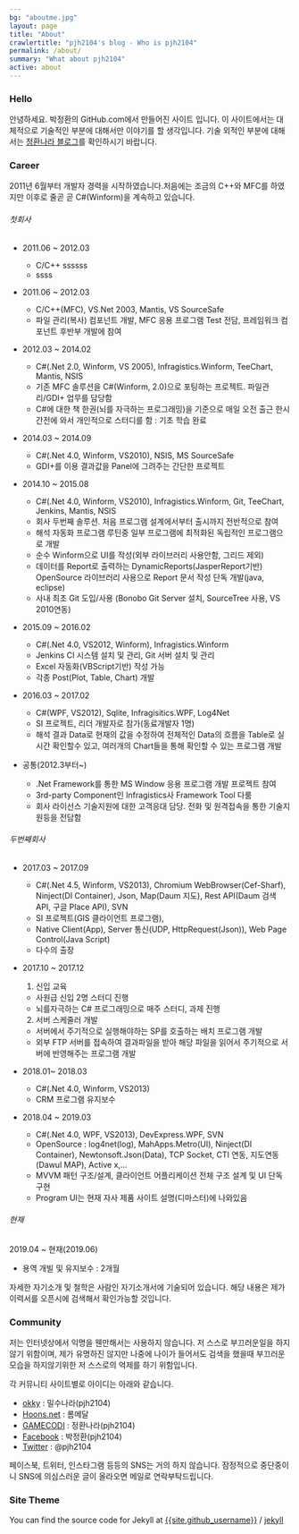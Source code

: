 ```yaml
---
bg: "aboutme.jpg"
layout: page
title: "About"
crawlertitle: "pjh2104's blog - Who is pjh2104"
permalink: /about/
summary: "What about pjh2104"
active: about
---
```


### Hello
안녕하세요. 박정환의 GitHub.com에서 만들어진 사이트 입니다. 이 사이트에서는 대체적으로 기술적인 부분에 대해서만 이야기를 할 생각입니다. 기술 외적인 부분에 대해서는 [정환나라 블로그](https://pjh2104site.wordpress.com/)를 확인하시기 바랍니다.

### Career
2011년 6월부터 개발자 경력을 시작하였습니다.처음에는 조금의 C++와 MFC를 하였지만 이후로 줄곧 곧 C#(Winform)을 계속하고 있습니다.

###### 첫회사
- 2011.06 ~ 2012.03
    - C/C++ ssssss
    - ssss

- 2011.06 ~ 2012.03
    - C/C++(MFC), VS.Net 2003, Mantis, VS SourceSafe
    - 파일 관리(복사) 컴포넌트 개발, MFC 응용 프로그램 Test 전담, 프레임워크 컴포넌트 후반부 개발에 참여

- 2012.03 ~ 2014.02
	- C#(.Net 2.0, Winform, VS 2005), Infragistics.Winform, TeeChart, Mantis, NSIS
	- 기존 MFC 솔루션을 C#(Winform, 2.0)으로 포팅하는 프로젝트. 파일관리/GDI+ 업무를 담당함
	- C#에 대한 책 한권(뇌를 자극하는 프로그래밍)을 기준으로 매일 오전 출근 한시간전에 와서 개인적으로 스터디를 함 : 기초 학습 완료

- 2014.03 ~ 2014.09
	- C#(.Net 4.0, Winform, VS2010), NSIS, MS SourceSafe
	- GDI+를 이용 결과값을 Panel에 그려주는 간단한 프로젝트

- 2014.10 ~ 2015.08
	- C#(.Net 4.0, Winform, VS2010), Infragistics.Winform, Git, TeeChart, Jenkins, Mantis, NSIS
 	- 회사 두번째 솔루션. 처음 프로그램 설계에서부터 출시까지 전반적으로 참여
 	- 해석 자동화 프로그램 루틴중 일부 프로그램에 최적화된 독립적인 프로그램으로 개발
 	- 순수 Winform으로 UI를 작성(외부 라이브러리 사용안함, 그리드 제외)
 	- 데이터를 Report로 출력하는 DynamicReports(JasperReport기반) OpenSource 라이브러리 사용으로 Report 문서 작성 단독 개발(java, eclipse)
 	- 사내 최초 Git 도입/사용 (Bonobo Git Server 설치, SourceTree 사용, VS 2010연동)

- 2015.09 ~ 2016.02
	- C#(.Net 4.0, VS2012, Winform), Infragistics.Winform
	- Jenkins CI 시스템 설치 및 관리, Git 서버 설치 및 관리
	- Excel 자동화(VBScript기반) 작성 가능
	- 각종 Post(Plot, Table, Chart) 개발

- 2016.03 ~ 2017.02
	- C#(WPF, VS2012), Sqlite, Infragisitics.WPF, Log4Net
	- SI 프로젝트, 리더 개발자로 참가(동료개발자 1명)
	- 해석 결과 Data로 현재의 값을 수정하여 전체적인 Data의 흐름을 Table로 실시간 확인할수 있고, 여러개의 Chart들을 통해 확인할 수 있는 프로그램 개발

- 공통(2012.3부터~)
	- .Net Framework를 통한 MS Window 응용 프로그램 개발 프로젝트 참여
	- 3rd-party Component인 Infragistics사 Framework Tool 다룸
	- 회사 라이선스 기술지원에 대한 고객응대 담당. 전화 및 원격접속을 통한 기술지원등을 전담함

###### 두번째회사
- 2017.03 ~ 2017.09
	- C#(.Net 4.5, Winform, VS2013), Chromium WebBrowser(Cef-Sharf), Ninject(DI Container), Json, Map(Daum 지도), Rest API(Daum 검색 API, 구글 Place API), SVN
	- SI 프로젝트(GIS 클라이언트 프로그램),
	- Native Client(App), Server 통신(UDP, HttpRequest(Json)), Web Page Control(Java Script)
	- 다수의 출장

- 2017.10 ~ 2017.12
	1. 신입 교육
	- 사원급 신입 2명 스터디 진행
	- 뇌를자극하는 C# 프로그래밍으로 매주 스터디, 과제 진행
	2. 서버 스케줄러 개발
	- 서버에서 주기적으로 실행해야하는 SP를 호출하는 배치 프로그램 개발
	- 외부 FTP 서버를 접속하여 결과파일을 받아 해당 파일을 읽어서 주기적으로 서버에 반영해주는 프로그램 개발

- 2018.01~ 2018.03
	- C#(.Net 4.0, Winform, VS2013)
	- CRM 프로그램 유지보수

- 2018.04 ~ 2019.03
	- C#(.Net 4.0, WPF, VS2013), DevExpress.WPF, SVN
	- OpenSource : log4net(log), MahApps.Metro(UI), Ninject(DI Container), Newtonsoft.Json(Data), TCP Socket, CTI 연동, 지도연동(Dawul MAP), Active x,...
	- MVVM 패턴 구조/설계, 클라이언트 어플리케이션 전체 구조 설계 및 UI 단독 구현
	- Program UI는 현재 자사 제품 사이트 설명(디마스터)에 나와있음

###### 현재
2019.04 ~ 현재(2019.06)
- 용역 개빌 및 유지보수 : 2개월

자세한 자기소개 및 철학은 사람인 자기소개서에 기술되어 있습니다. 해당 내용은 제가 이력서를 오픈시에 검색해서 확인가능할 것입니다. 

### Community
저는 인터넷상에서 익명을 웬만해서는 사용하지 않습니다. 저 스스로 부끄러운일을 하지 않기 위함이며, 제가 유명하진 않지만 나중에 나이가 들어서도 검색을 했을때 부끄러운 모습을 하지않기위한 저 스스로의 억제를 하기 위함입니다.

각 커뮤니티 사이트별로 아이디는 아래와 같습니다.
- [okky](https://okky.kr/) : 밀수나라(pjh2104)
- [Hoons.net](http://hoons.net/) : 롬메달
- [GAMECODI](http://www.gamecodi.com/) : 정환나라(pjh2104)
- [Facebook](https://www.facebook.com/) : 박정환(pjh2104)
- [Twitter](https://twitter.com/) : @pjh2104

페이스북, 트위터, 인스타그램 등등의 SNS는 거의 하지 않습니다. 잠정적으로 중단중이니 SNS에 의심스러운 글이 올라오면 메일로 연락부탁드립니다.


### Site Theme
You can find the source code for Jekyll at
[{{site.github_username}}](https://github.com/parkjungwhan/parkjungwhan.github.io/) /
[jekyll](https://github.com/jekyll/jekyll)
